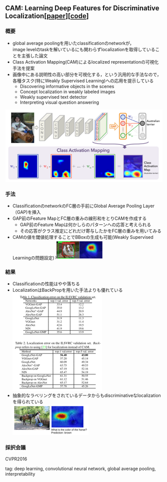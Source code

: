 ## CAM: Learning Deep Features for Discriminative Localization[[paper](http://cnnlocalization.csail.mit.edu/Zhou_Learning_Deep_Features_CVPR_2016_paper.pdf)][[code](https://github.com/metalbubble/CAM)]


### 概要
- global average poolingを用いたclassificationのnetworkが，  
image levelのtaskを解いているにも関わらずlocalizationを取得していることを主張した論文
- Class Activation Mapping(CAM)によるlocalized representationの可視化手法を提案
- 画像中にある説明性の高い部分を可視化する，という汎用的な手法なので，  
各種タスク(特にWeakly Supervised Learning)への応用を提示している
  - Discovering informative objects in the scenes
  - Concept localization in weakly labeled images
  - Weakly supervised text detector
  - Interpreting visual question answering

![cam1](./cam/cam1.png)

### 手法
- ClassificationのnetworkのFC層の手前にGlobal Average Pooling Layer（GAP)を挿入
- GAP前のFeature MapとFC層の重みの線形和をとりCAMを作成する
  - GAP前のFeature Mapは何かしらのパターンへの応答と考えられる
  - その応答がクラス推定にどれだけ寄与したかをFC層の重みを用いてみる
- CAMの値を閾値処理することでBBoxの生成も可能(Weakly Supervised Learningの問題設定)
![cam3](./cam/cam3.png)

### 結果
- Classificationの性能はやや落ちる
- LocalizationはBackPropを用いた手法よりも優れている  
![cam2](./cam/cam2.png)
- 抽象的なラベリングをされているデータからもdiscriminativeなlocalizationを得られている  
![cam4](./cam/cam4.png)


### 採択会議
CVPR2016

tag: deep learning, convolutional neural network, global average pooling, interpretability